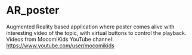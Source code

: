 # AR_poster
Augmented Reality based application where poster comes alive with interesting video of the topic, with virtual buttons to control the playback.
Videos from MocomiKids YouTube channel: https://www.youtube.com/user/mocomikids
